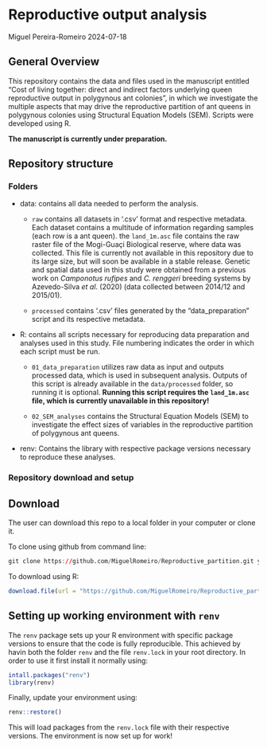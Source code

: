 Reproductive output analysis
================
Miguel Pereira-Romeiro
2024-07-18

## General Overview

This repository contains the data and files used in the manuscript
entitled “Cost of living together: direct and indirect factors
underlying queen reproductive output in polygynous ant colonies”, in
which we investigate the multiple aspects that may drive the
reproductive partition of ant queens in polygynous colonies using
Structural Equation Models (SEM). Scripts were developed using R.

**The manuscript is currently under preparation.**

## Repository structure

### Folders

- data: contains all data needed to perform the analysis.

  - `raw` contains all datasets in ‘.csv’ format and respective
    metadata. Each dataset contains a multitude of information regarding
    samples (each row is a ant queen). the `land_1m.asc` file contains
    the raw raster file of the Mogi-Guaçi Biological reserve, where data
    was collected. This file is currently not available in this
    repository due to its large size, but will soon be available in a
    stable release. Genetic and spatial data used in this study were
    obtained from a previous work on *Camponotus rufipes* and *C.
    renggeri* breeding systems by Azevedo-Silva *et al*. (2020) (data
    collected between 2014/12 and 2015/01).

  - `processed` contains ‘.csv’ files generated by the
    “data_preparation” script and its respective metadata.

- R: contains all scripts necessary for reproducing data preparation and
  analyses used in this study. File numbering indicates the order in
  which each script must be run.

  - `01_data_preparation` utilizes raw data as input and outputs
    processed data, which is used in subsequent analysis. Outputs of
    this script is already available in the `data/processed` folder, so
    running it is optional. **Running this script requires the
    `land_1m.asc` file, which is currently unavailable in this
    repository!**

  - `02_SEM_analyses` contains the Structural Equation Models (SEM) to
    investigate the effect sizes of variables in the reproductive
    partition of polygynous ant queens.

- renv: Contains the library with respective package versions necessary
  to reproduce these analyses.

### Repository download and setup

## Download

The user can download this repo to a local folder in your computer or
clone it.

To clone using github from command line:

``` r
git clone https://github.com/MiguelRomeiro/Reproductive_partition.git your_repo_title
```

To download using R:

``` r
download.file(url = "https://github.com/MiguelRomeiro/Reproductive_partition/archive/main.zip", destfile = "Reproductive_partition.zip")
```

## Setting up working environment with `renv`

The `renv` package sets up your R environment with specific package
versions to ensure that the code is fully reproducible. This achieved by
havin both the folder `renv` and the file `renv.lock` in your root
directory. In order to use it first install it normally using:

``` r
intall.packages("renv")
library(renv)
```

Finally, update your environment using:

``` r
renv::restore()
```

This will load packages from the `renv.lock` file with their respective
versions. The environment is now set up for work!
